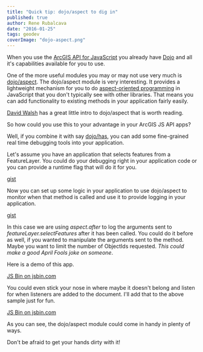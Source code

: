 ```yaml
---
title: "Quick tip: dojo/aspect to dig in"
published: true
author: Rene Rubalcava
date: "2016-01-25"
tags: geodev
coverImage: "dojo-aspect.png"
---
```


When you use the [ArcGIS API for JavaScript](https://developers.arcgis.com/javascript/) you already have [Dojo](https://dojotoolkit.org/) and all it's capabilities available for you to use.

One of the more useful modules you may or may not use very much is [dojo/aspect](https://dojotoolkit.org/reference-guide/1.10/dojo/aspect.html). The dojo/aspect module is very interesting. It provides a lightweight mechanism for you to do [aspect-oriented programming](https://en.wikipedia.org/wiki/Aspect-oriented_programming) in JavaScript that you don't typically see with other libraries. That means you can add functionality to existing methods in your application fairly easily.

[David Walsh](https://davidwalsh.name/dojo-aspect) has a great little intro to dojo/aspect that is worth reading.

So how could you use this to your advantage in your ArcGIS JS API apps?

Well, if you combine it with say [dojo/has](https://dojotoolkit.org/reference-guide/1.10/dojo/has.html), you can add some fine-grained real time debugging tools into your application.

Let's assume you have an application that selects features from a FeatureLayer. You could do your debugging right in your application code or you can provide a runtime flag that will do it for you.

[gist](https://gist.github.com/odoe/7134943d3916dbeca89f)

Now you can set up some logic in your application to use dojo/aspect to monitor when that method is called and use it to provide logging in your application.

[gist](https://gist.github.com/odoe/fb483f2c32a7a09ac2e5)

In this case we are using _aspect.after_ to log the arguments sent to _featureLayer.selectFeatures_ after it has been called. You could do it before as well, if you wanted to manipulate the arguments sent to the method. Maybe you want to limit the number of ObjectIds requested. _This could make a good April Fools joke on someone_.

Here is a demo of this app.

[JS Bin on jsbin.com](http://jsbin.com/jowifa/2/embed?js,console,output)

You could even stick your nose in where maybe it doesn't belong and listen for when listeners are added to the document. I'll add that to the above sample just for fun.

[JS Bin on jsbin.com](http://jsbin.com/jowifa/3/embed?js,console,output)

As you can see, the dojo/aspect module could come in handy in plenty of ways.

Don't be afraid to get your hands dirty with it!
